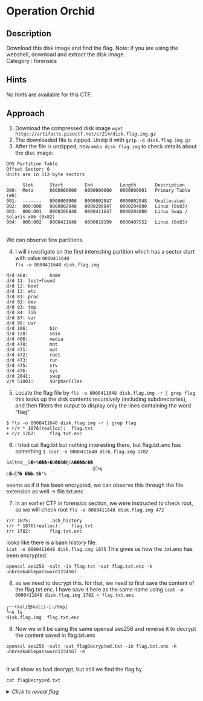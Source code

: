 # Operation Orchid

## Description
Download this disk image and find the flag. Note: if you are using the webshell, download and extract the disk image. <br>
Category : forensics

## Hints
No hints are available for this CTF.

## Approach
1. Download the compressed disk image  `wget https://artifacts.picoctf.net/c/214/disk.flag.img.gz`
2. The downloaded file is zipped. Unzip it with `gzip -d disk.flag.img.gz`
3. After the file is unzipped, now  `mmls disk.flag.img` to check details about the disc image:
```text
DOS Partition Table
Offset Sector: 0
Units are in 512-byte sectors

      Slot      Start        End          Length       Description
000:  Meta      0000000000   0000000000   0000000001   Primary Table (#0)
001:  -------   0000000000   0000002047   0000002048   Unallocated
002:  000:000   0000002048   0000206847   0000204800   Linux (0x83)
003:  000:001   0000206848   0000411647   0000204800   Linux Swap / Solaris x86 (0x82)
004:  000:002   0000411648   0000819199   0000407552   Linux (0x83)
```
<br>
      We can observe few partitions. <br>

4. I will investigate on the first interesting partition which has a sector start with value `0000411648`<br>
`fls -o 0000411648 disk.flag.img `
```text
d/d 460:        home
d/d 11: lost+found
d/d 12: boot
d/d 13: etc
d/d 81: proc
d/d 82: dev
d/d 83: tmp
d/d 84: lib
d/d 87: var
d/d 96: usr
d/d 106:        bin
d/d 120:        sbin
d/d 466:        media
d/d 470:        mnt
d/d 471:        opt
d/d 472:        root
d/d 473:        run
d/d 475:        srv
d/d 476:        sys
d/d 2041:       swap
V/V 51001:      $OrphanFiles
```
5. Locate the flag file by `fls -o 0000411648 disk.flag.img -r | grep flag` this looks up the disk contents recursively (including subdirectories), and then filters the output to display only the lines containing the word "flag"
```text
$ fls -o 0000411648 disk.flag.img -r | grep flag
+ r/r * 1876(realloc):  flag.txt
+ r/r 1782:     flag.txt.enc
```
6. i tried cat flag.txt but nothing interesting there, but flag.txt.enc has something `$ icat -o 0000411648 disk.flag.img 1782`
```
Salted__S�+%���+�O��k�ђ(A����c��
                                @]ԣ
L�ޢȤ7� ���؎$�'%  `
```
seems as if it has been encrypted, we can observe this through the file extension as well -> file.txt.enc

7. in an earlier CTF in forensics section, we were instructed to check root, so we will check root `fls -o 0000411648 disk.flag.img 472 `
```
r/r 1875:       .ash_history
r/r * 1876(realloc):    flag.txt
r/r 1782:       flag.txt.enc
```
looks like there is a bash history file.
<br>
`icat -o 0000411648 disk.flag.img 1875`
This gives us how the .txt.enc has been encrypted.
```
openssl aes256 -salt -in flag.txt -out flag.txt.enc -k unbreakablepassword1234567
```
8. so we need to decrypt this. for that, we need to first save the content of the flag.txt.enc. I have save it here as the same name using `icat -o 0000411648 disk.flag.img 1782 > flag.txt.enc`
```
┌──(kali㉿kali)-[~/tmp]
└─$ ls
disk.flag.img  flag.txt.enc
```
9. Now we will be using the same openssl aes256 and reverse it to decrypt the content saved in flag.txt.enc<br>
```
openssl aes256 -salt -out flagDecrypted.txt -in flag.txt.enc -k unbreakablepassword1234567 -d
```
<br>
It will show as bad decrypt, but still we find the flag by <br>

```
cat flagDecryped.txt
```
<details>
  <summary><i>Click to reveal flag</i></summary>
  <b>picoCTF{h4un71ng_p457_1d02081e}</b>
</details>
